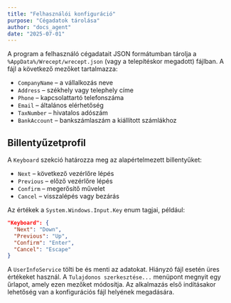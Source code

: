 ```yaml
---
title: "Felhasználói konfiguráció"
purpose: "Cégadatok tárolása"
author: "docs_agent"
date: "2025-07-01"
---
```


A program a felhasználó cégadatait JSON formátumban tárolja a `%AppData%/Wrecept/wrecept.json` (vagy a telepítéskor megadott) fájlban. A fájl a következő mezőket tartalmazza:

- `CompanyName` – a vállalkozás neve
- `Address` – székhely vagy telephely címe
- `Phone` – kapcsolattartó telefonszáma
- `Email` – általános elérhetőség
- `TaxNumber` – hivatalos adószám
- `BankAccount` – bankszámlaszám a kiállított számlákhoz

## Billentyűzetprofil

A `Keyboard` szekció határozza meg az alapértelmezett billentyűket:

- `Next` – következő vezérlőre lépés
- `Previous` – előző vezérlőre lépés
- `Confirm` – megerősítő művelet
- `Cancel` – visszalépés vagy bezárás

Az értékek a `System.Windows.Input.Key` enum tagjai, például:

```json
"Keyboard": {
  "Next": "Down",
  "Previous": "Up",
  "Confirm": "Enter",
  "Cancel": "Escape"
}
```

A `UserInfoService` tölti be és menti az adatokat. Hiányzó fájl esetén üres értékeket használ. A `Tulajdonos szerkesztése...` menüpont megnyit egy űrlapot, amely ezen mezőket módosítja.
Az alkalmazás első indításakor lehetőség van a konfigurációs fájl helyének megadására.
